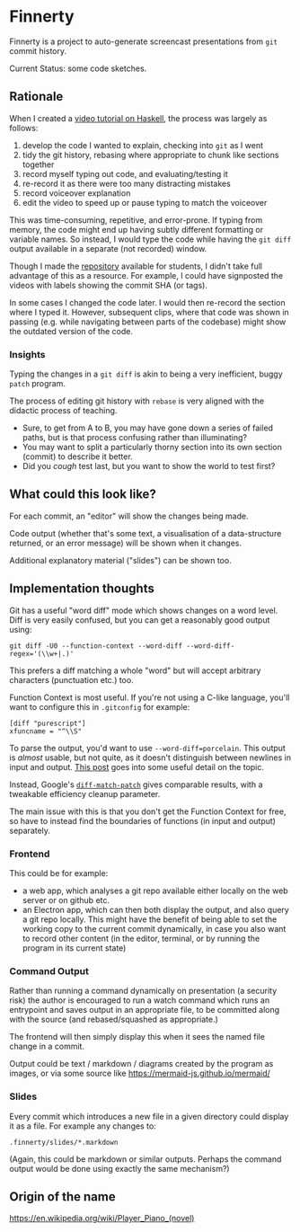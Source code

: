 # Finnerty

Finnerty is a project to auto-generate screencast presentations from `git` commit history.

Current Status: some code sketches.

## Rationale

When I created a [video tutorial on Haskell](https://www.packtpub.com/gb/application-development/learning-haskell-programming), the process was largely as follows:

1) develop the code I wanted to explain, checking into `git` as I went
2) tidy the git history, rebasing where appropriate to chunk like sections together
3) record myself typing out code, and evaluating/testing it
4) re-record it as there were too many distracting mistakes
5) record voiceover explanation
6) edit the video to speed up or pause typing to match the voiceover

This was time-consuming, repetitive, and error-prone. If typing from memory, the
code might end up having subtly different formatting or variable names. So instead, I would type
the code while having the `git diff` output available in a separate (not recorded) window.

Though I made the [repository](https://github.com/osfameron/words) available for students, I didn't
take full advantage of this as a resource. For example, I could have signposted the videos with
labels showing the commit SHA (or tags).

In some cases I changed the code later. I would then re-record the section where I typed it.
However, subsequent clips, where that code was shown in passing (e.g. while navigating between parts of the codebase)
might show the outdated version of the code.

### Insights

Typing the changes in a `git diff` is akin to being a very inefficient, buggy `patch` program.

The process of editing git history with `rebase` is very aligned with the
didactic process of teaching.

* Sure, to get from A to B, you may have gone down a series of failed paths, but
  is that process confusing rather than illuminating?
* You may want to split a particularly thorny section into its own section
  (commit) to describe it better.
* Did you *cough* test last, but you want to show the world to test first?

## What could this look like?

For each commit, an "editor" will show the changes being made.

Code output (whether that's some text, a visualisation of a data-structure returned, or an error message)
will be shown when it changes.

Additional explanatory material ("slides") can be shown too.

## Implementation thoughts

Git has a useful "word diff" mode which shows changes on a word level. Diff is
very easily confused, but you can get a reasonably good output using:

	git diff -U0 --function-context --word-diff --word-diff-regex='(\\w+|.)'

This prefers a diff matching a whole "word" but will accept arbitrary characters (punctuation etc.) too.

Function Context is most useful. If you're not using a C-like language, you'll want to configure this in `.gitconfig`
for example:

```
[diff "purescript"]
xfuncname = "^\\S"
```

To parse the output, you'd want to use `--word-diff=porcelain`. This output is *almost* usable, but not quite,
as it doesn't distinguish between newlines in input and output.
[This post](http://git.661346.n2.nabble.com/Understanding-and-improving-word-diff-td5717239.html) goes into
some useful detail on the topic.

Instead, Google's [`diff-match-patch`](https://github.com/google/diff-match-patch/) gives comparable results,
with a tweakable efficiency cleanup parameter.

The main issue with this is that you don't get the Function Context for free, so have to instead find the
boundaries of functions (in input and output) separately.

### Frontend

This could be for example:

* a web app, which analyses a git repo available either locally on the web
  server or on github etc.
* an Electron app, which can then both display the output, and also query a git
  repo locally. This might have the benefit of being able to set the working copy
  to the current commit dynamically, in case you also want to record other content
  (in the editor, terminal, or by running the program in its current state)

### Command Output

Rather than running a command dynamically on presentation (a security risk) the author is encouraged
to run a watch command which runs an entrypoint and saves output in an appropriate file, to be committed
along with the source (and rebased/squashed as appropriate.)

The frontend will then simply display this when it sees the named file change in a commit.

Output could be text / markdown / diagrams created by the program as images, or via some source like
https://mermaid-js.github.io/mermaid/

### Slides

Every commit which introduces a new file in a given directory could display it as a file. For example any
changes to:

	.finnerty/slides/*.markdown

(Again, this could be markdown or similar outputs. Perhaps the command output would be done using exactly
the same mechanism?)

## Origin of the name

https://en.wikipedia.org/wiki/Player_Piano_(novel)

